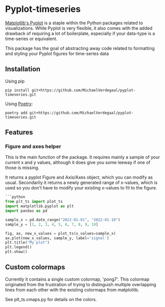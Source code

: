 # Pyplot-timeseries

[Matplotlib's Pyplot](https://matplotlib.org/stable/tutorials/pyplot.html) is a staple within the Python packages related to visualizations. While Pyplot is very flexible, it also comes with the added drawback of requiring a lot of boilerplate, especially if your data-type is a time-series or equivalent.

This package has the goal of abstracting away code related to formatting and styling your Pyplot figures for time-series data

## Installation

Using pip

`pip install git+https://github.com/MichaelVerdegaal/pyplot-timeseries.git`

Using [Poetry](https://python-poetry.org/docs/):

`poetry add git+https://github.com/MichaelVerdegaal/pyplot-timeseries.git`

## Features

### Figure and axes helper
This is the main function of the package. It requires mainly a sample of your current x and y values, although it does give you some leeway if one of those is missing.

It returns a pyplot Figure and Axis/Axes object, which you can modify as usual. Secondarily it returns a newly generated range of x-values, which is used so you don't have to modify your existing x-values to fit to the figure.

```python
```python
from plt_ts import plot_ts 
import matplotlib.pyplot as plt
import pandas as pd

sample_x = pd.date_range("2022-01-01", "2022-01-10")
sample_y = [1, 2, 3, 4, 5, 6, 7, 8, 9, 10]

fig, ax, new_x_values = plot_ts(x_values=sample_x)
ax.plot(new_x_values, sample_y, label='signal')
plt.title("My plot")
plt.legend()
plt.show()
```

## Custom colormaps
Currently it contains a single custom colormap, 'pong7'. This colormap originated from the frustration of trying to distinguish multiple overlapping lines from each other with the existing colormaps from matplotlib.

See plt_ts.cmaps.py for details on the colors.
